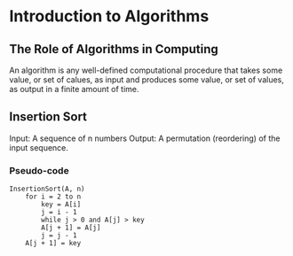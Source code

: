# Introduction to Algorithms


## The Role of Algorithms in Computing

An algorithm is any well-defined computational procedure that takes some value, or set of calues, as input and produces some value, or set of values, as output in a finite amount of time.


## Insertion Sort

Input: A sequence of n numbers 
Output: A permutation (reordering) of the input sequence.

### Pseudo-code

```
InsertionSort(A, n)
    for i = 2 to n
        key = A[i]
        j = i - 1
        while j > 0 and A[j] > key
        A[j + 1] = A[j]
        j = j - 1
    A[j + 1] = key

```
